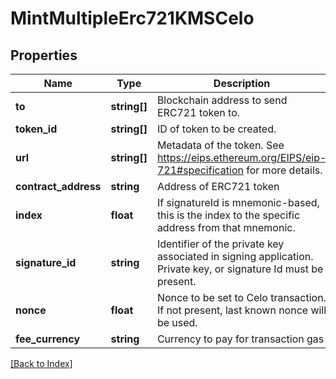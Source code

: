 # MintMultipleErc721KMSCelo

## Properties

Name | Type | Description | Notes
------------ | ------------- | ------------- | -------------
**to** | **string[]** | Blockchain address to send ERC721 token to. |
**token_id** | **string[]** | ID of token to be created. |
**url** | **string[]** | Metadata of the token. See https://eips.ethereum.org/EIPS/eip-721#specification for more details. |
**contract_address** | **string** | Address of ERC721 token |
**index** | **float** | If signatureId is mnemonic-based, this is the index to the specific address from that mnemonic. | [optional]
**signature_id** | **string** | Identifier of the private key associated in signing application. Private key, or signature Id must be present. |
**nonce** | **float** | Nonce to be set to Celo transaction. If not present, last known nonce will be used. | [optional]
**fee_currency** | **string** | Currency to pay for transaction gas |

[[Back to Index]](../index.md)
